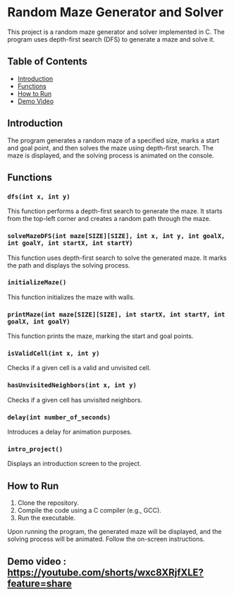 # Random Maze Generator and Solver

This project is a random maze generator and solver implemented in C. The program uses depth-first search (DFS) to generate a maze and solve it.

## Table of Contents

- [Introduction](#introduction)
- [Functions](#functions)
- [How to Run](#how-to-run)
- [Demo Video](https://youtube.com/shorts/wxc8XRjfXLE?feature=share)

## Introduction

The program generates a random maze of a specified size, marks a start and goal point, and then solves the maze using depth-first search. The maze is displayed, and the solving process is animated on the console.

## Functions

### `dfs(int x, int y)`

This function performs a depth-first search to generate the maze. It starts from the top-left corner and creates a random path through the maze.

### `solveMazeDFS(int maze[SIZE][SIZE], int x, int y, int goalX, int goalY, int startX, int startY)`

This function uses depth-first search to solve the generated maze. It marks the path and displays the solving process.

### `initializeMaze()`

This function initializes the maze with walls.

### `printMaze(int maze[SIZE][SIZE], int startX, int startY, int goalX, int goalY)`

This function prints the maze, marking the start and goal points.

### `isValidCell(int x, int y)`

Checks if a given cell is a valid and unvisited cell.

### `hasUnvisitedNeighbors(int x, int y)`

Checks if a given cell has unvisited neighbors.

### `delay(int number_of_seconds)`

Introduces a delay for animation purposes.

### `intro_project()`

Displays an introduction screen to the project.

## How to Run

1. Clone the repository.
2. Compile the code using a C compiler (e.g., GCC).
3. Run the executable.

Upon running the program, the generated maze will be displayed, and the solving process will be animated. Follow the on-screen instructions.

## Demo video : https://youtube.com/shorts/wxc8XRjfXLE?feature=share
